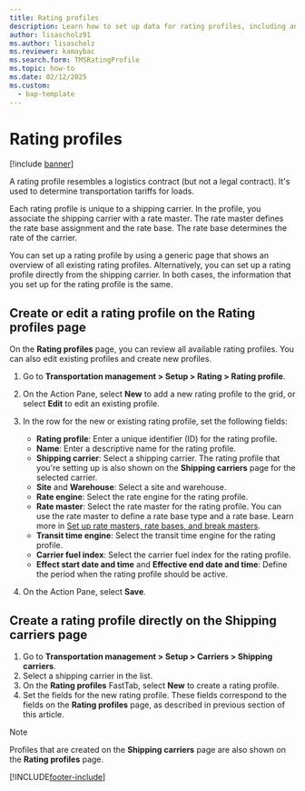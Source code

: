 ```yaml
---
title: Rating profiles
description: Learn how to set up data for rating profiles, including an outline and process for creating or editing rating profiles on the rating profiles page.
author: lisascholz91
ms.author: lisascholz
ms.reviewer: kamaybac
ms.search.form: TMSRatingProfile
ms.topic: how-to
ms.date: 02/12/2025
ms.custom: 
  - bap-template
---
```


# Rating profiles

[!include [banner](../../includes/banner.md)]

A rating profile resembles a logistics contract (but not a legal contract). It's used to determine transportation tariffs for loads.

Each rating profile is unique to a shipping carrier. In the profile, you associate the shipping carrier with a rate master. The rate master defines the rate base assignment and the rate base. The rate base determines the rate of the carrier.

You can set up a rating profile by using a generic page that shows an overview of all existing rating profiles. Alternatively, you can set up a rating profile directly from the shipping carrier. In both cases, the information that you set up for the rating profile is the same.

## Create or edit a rating profile on the Rating profiles page

On the **Rating profiles** page, you can review all available rating profiles. You can also edit existing profiles and create new profiles.

1. Go to **Transportation management \> Setup \> Rating \> Rating profile**.
1. On the Action Pane, select **New** to add a new rating profile to the grid, or select **Edit** to edit an existing profile.
1. In the row for the new or existing rating profile, set the following fields:

    - **Rating profile**: Enter a unique identifier (ID) for the rating profile.
    - **Name**: Enter a descriptive name for the rating profile.
    - **Shipping carrier**: Select a shipping carrier. The rating profile that you're setting up is also shown on the **Shipping carriers** page for the selected carrier.
    - **Site** and **Warehouse**: Select a site and warehouse.
    - **Rate engine**: Select the rate engine for the rating profile.
    - **Rate master**: Select the rate master for the rating profile. You can use the rate master to define a rate base type and a rate base. Learn more in [Set up rate masters, rate bases, and break masters](set-up-rate-masters.md).
    - **Transit time engine**: Select the transit time engine for the rating profile.
    - **Carrier fuel index**: Select the carrier fuel index for the rating profile.
    - **Effect start date and time** and **Effective end date and time**: Define the period when the rating profile should be active.

1. On the Action Pane, select **Save**.

## Create a rating profile directly on the Shipping carriers page

1. Go to **Transportation management \> Setup \> Carriers \> Shipping carriers**.
1. Select a shipping carrier in the list.
1. On the **Rating profiles** FastTab, select **New** to create a rating profile.
1. Set the fields for the new rating profile. These fields correspond to the fields on the **Rating profiles** page, as described in previous section of this article.

> [!NOTE]
> Profiles that are created on the **Shipping carriers** page are also shown on the **Rating profiles** page.

[!INCLUDE[footer-include](../../../includes/footer-banner.md)]
